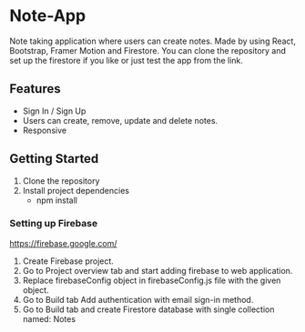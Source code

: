 ﻿# Note-App
Note taking application where users can create notes. Made by using React, Bootstrap, Framer Motion and Firestore.
You can clone the repository and set up the firestore if you like or just test the app from the link.

## Features
- Sign In / Sign Up
- Users can create, remove, update and delete notes.
- Responsive

## Getting Started
1. Clone the repository
2. Install project dependencies
    - npm install

### Setting up Firebase
https://firebase.google.com/
1. Create Firebase project.
2. Go to Project overview tab and start adding firebase to web application.
4. Replace firebaseConfig object in firebaseConfig.js file with the given object.
5. Go to Build tab Add authentication with email sign-in method.
6. Go to Build tab and create Firestore database with single collection named: Notes


